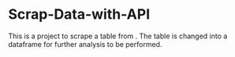 # Scrap-Data-with-API
This is a project to scrape a table from . The table is changed into a dataframe for further analysis to be performed.
